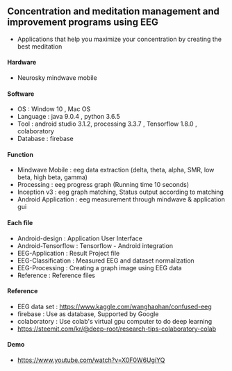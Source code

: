 ## Concentration and meditation management and improvement programs using EEG
* Applications that help you maximize your concentration by creating the best meditation

#### Hardware
* Neurosky mindwave mobile

#### Software
* OS : Window 10 , Mac OS
* Language : java 9.0.4 , python 3.6.5
* Tool : android studio 3.1.2, processing 3.3.7 , Tensorflow 1.8.0 , colaboratory
* Database : firebase

#### Function
* Mindwave Mobile : eeg data extraction (delta, theta, alpha, SMR, low beta, high beta, gamma)
* Processing : eeg progress graph (Running time 10 seconds)
* Inception v3 : eeg graph matching, Status output according to matching
* Android Application : eeg measurement through mindwave & application gui

#### Each file
* Android-design : Application User Interface
* Android-Tensorflow : Tensorflow - Android integration
* EEG-Application : Result Project file
* EEG-Classification : Measured EEG and dataset normalization
* EEG-Processing : Creating a graph image using EEG data
* Reference : Reference files

#### Reference
* EEG data set : https://www.kaggle.com/wanghaohan/confused-eeg
* firebase : Use as database, Supported by Google
* colaboratory : Use colab's virtual gpu computer to do deep learning
* https://steemit.com/kr/@deep-root/research-tips-colaboratory-colab

#### Demo
* https://www.youtube.com/watch?v=X0F0W6UgiYQ
